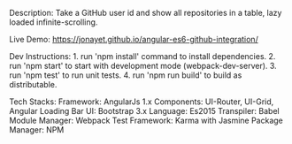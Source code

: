 Description:
Take a GitHub user id and show all repositories in a table, lazy loaded infinite-scrolling.

Live Demo: https://jonayet.github.io/angular-es6-github-integration/

Dev Instructions:
    1. run 'npm install' command to install dependencies.
    2. run 'npm start' to start with development mode (webpack-dev-server).
    3. run 'npm test' to run unit tests.
    4. run 'npm run build' to build as distributable.

Tech Stacks:
    Framework: AngularJs 1.x
    Components: UI-Router, UI-Grid, Angular Loading Bar
    UI: Bootstrap 3.x
    Language: Es2015
    Transpiler: Babel
    Module Manager: Webpack
    Test Framework: Karma with Jasmine
    Package Manager: NPM